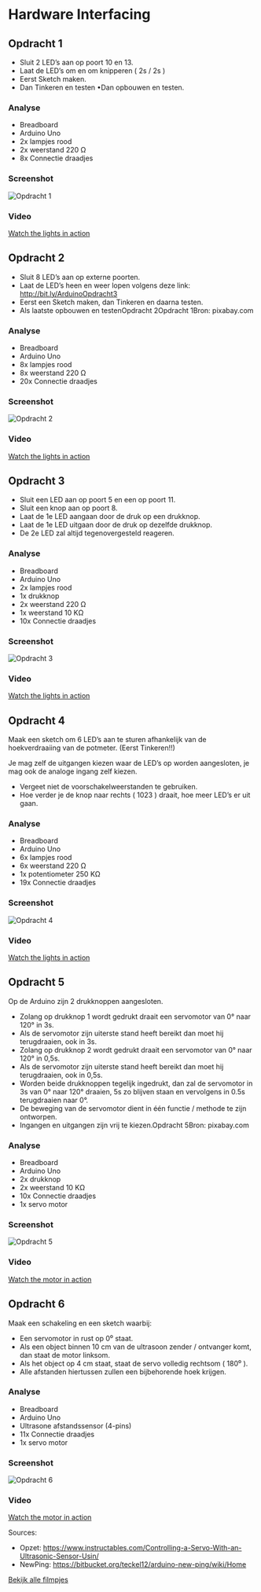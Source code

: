 # Hardware Interfacing
## Opdracht 1
- Sluit 2 LED’s aan op poort 10 en 13.
- Laat de LED’s om en om knipperen ( 2s / 2s ) 
- Eerst  Sketch maken.
- Dan Tinkeren en testen •Dan opbouwen en testen.

### Analyse
- Breadboard
- Arduino Uno
- 2x lampjes rood
- 2x weerstand 220 &#937;
- 8x Connectie draadjes

### Screenshot
![Opdracht 1](images/HI_Opdracht1.png)

### Video
[Watch the lights in action](https://drive.google.com/file/d/1_OCjr27sfI1AORYTMdb1KNq0bK0ZVrU2/view?usp=sharing)

## Opdracht 2
- Sluit 8 LED’s aan op externe poorten.
- Laat de LED’s heen en weer lopen volgens deze link: http://bit.ly/ArduinoOpdracht3
- Eerst een Sketch maken, dan Tinkeren en daarna testen.
- Als laatste opbouwen en testenOpdracht 2Opdracht 1Bron: pixabay.com

### Analyse
- Breadboard
- Arduino Uno
- 8x lampjes rood
- 8x weerstand 220 &#937; 
- 20x Connectie draadjes

### Screenshot
![Opdracht 2](images/HI_Opdracht2.png)

### Video
[Watch the lights in action](https://drive.google.com/file/d/14uPMsJM1mo8JpzF92DStko-pnzFxj2kE/view?usp=sharing)

## Opdracht 3
- Sluit een LED aan op poort 5 en een op poort 11. 
- Sluit een knop aan op poort 8. 
- Laat de 1e LED aangaan door de druk op een drukknop. 
- Laat de 1e LED uitgaan door de druk op dezelfde drukknop. 
- De 2e LED zal altijd tegenovergesteld reageren.

### Analyse
- Breadboard
- Arduino Uno
- 2x lampjes rood
- 1x drukknop
- 2x weerstand 220 &#937;
- 1x weerstand 10 K&#937;
- 10x Connectie draadjes

### Screenshot
![Opdracht 3](images/HI_Opdracht3.png)

### Video
[Watch the lights in action](https://drive.google.com/file/d/1qpbXaGsZzz5JuwW4bawIBb56GxcNYYaC/view?usp=sharing)

## Opdracht 4
Maak een sketch om 6 LED’s aan te sturen afhankelijk van de 
hoekverdraaiing van de potmeter. (Eerst Tinkeren!!)

Je mag zelf de uitgangen kiezen waar de LED’s op worden aangesloten, 
je mag ook de analoge ingang zelf kiezen. 

- Vergeet niet de voorschakelweerstanden te gebruiken. 
- Hoe verder je de knop naar rechts ( 1023 ) draait, 
  hoe meer LED’s er uit gaan.

### Analyse
- Breadboard
- Arduino Uno
- 6x lampjes rood
- 6x weerstand 220 &#937;
- 1x potentiometer 250 K&#937;
- 19x Connectie draadjes

### Screenshot
![Opdracht 4](images/HI_Opdracht4.png)

### Video
[Watch the lights in action](https://drive.google.com/file/d/1cx3sWYz1wUCIyqnsXiN3122VU-KMwSQF/view?usp=sharing)

## Opdracht 5
Op de Arduino zijn 2 drukknoppen aangesloten. 
- Zolang op drukknop 1 wordt gedrukt draait een servomotor van 0° naar 120° in 3s. 
- Als de servomotor zijn uiterste stand heeft bereikt dan moet hij terugdraaien, ook in 3s. 
- Zolang op drukknop 2 wordt gedrukt draait een servomotor van 0° naar 120° in 0,5s.  
- Als de servomotor zijn uiterste stand heeft bereikt dan moet hij terugdraaien, ook in 0,5s. 
- Worden beide drukknoppen tegelijk ingedrukt, dan zal  de servomotor in 3s van 0° naar 120° draaien, 
5s zo blijven staan en vervolgens in 0.5s terugdraaien naar 0°. 
- De beweging van de servomotor dient in één functie / methode te zijn ontworpen. 
- Ingangen en uitgangen zijn vrij te kiezen.Opdracht 5Bron: pixabay.com

### Analyse
- Breadboard
- Arduino Uno
- 2x drukknop
- 2x weerstand 10 K&#937;
- 10x Connectie draadjes
- 1x servo motor

### Screenshot
![Opdracht 5](images/HI_Opdracht5.png)

### Video
[Watch the motor in action](https://drive.google.com/file/d/1VK5yiW7jjpMgkDyAgyp0vdXB88dRVKZn/view?usp=sharing)

## Opdracht 6
Maak een schakeling en een sketch waarbij: 
- Een servomotor in rust op 0⁰ staat. 
- Als een object binnen 10 cm van de ultrasoon zender / ontvanger komt, 
dan staat de motor linksom. 
- Als het object op 4 cm staat, staat de servo volledig rechtsom ( 180⁰ ). 
- Alle afstanden hiertussen zullen een bijbehorende hoek krijgen.

### Analyse
- Breadboard
- Arduino Uno
- Ultrasone afstandssensor (4-pins)
- 11x Connectie draadjes
- 1x servo motor

### Screenshot
![Opdracht 6](images/HI_Opdracht6.png)

### Video
[Watch the motor in action](https://drive.google.com/file/d/1B4H8LVP_OZJKNtWh2OGSfFa8ZDjVKgGR/view?usp=sharing)

Sources: <br>
- Opzet: https://www.instructables.com/Controlling-a-Servo-With-an-Ultrasonic-Sensor-Usin/
- NewPing: https://bitbucket.org/teckel12/arduino-new-ping/wiki/Home

[Bekijk alle filmpjes](https://drive.google.com/drive/folders/17FqKY_IycCiRQR89rUC5IURbRVuX_4Xd?usp=sharing)